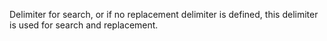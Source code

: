 Delimiter for search, or if no replacement delimiter is defined, this delimiter is used for search and replacement.